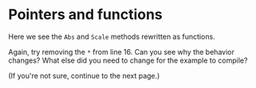 # Pointers and functions


Here we see the `Abs` and `Scale` methods rewritten as functions.

Again, try removing the `*` from line 16.
Can you see why the behavior changes?
What else did you need to change for the example to compile?

(If you're not sure, continue to the next page.)

